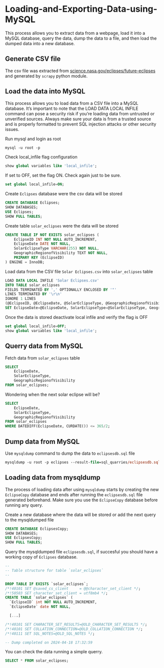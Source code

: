 # Loading-and-Exporting-Data-using-MySQL
This process allows you to extract data from a webpage, load it into a MySQL database, query the data, dump the data to a file, and then load the dumped data into a new database.

## Generate CSV file
The csv file was extracted from [science.nasa.gov/eclipses/future-eclipses](https://science.nasa.gov/eclipses/future-eclipses) and generated by `scrapy` python module.

## Load the data into MySQL
This process allows you to load data from a CSV file into a MySQL database. It’s important to note that the LOAD DATA LOCAL INFILE command can pose a security risk if you’re loading data from untrusted or unverified sources. Always make sure your data is from a trusted source and is properly formatted to prevent SQL injection attacks or other security issues.

Run mysql and login as root
```ps
mysql -u root -p
```
Check local_infile flag configuration

```sql
show global variables like 'local_infile';
```
If set to OFF, set the flag ON. Check again just to be sure.

```sql
set global local_infile=ON;
```

Create `Eclipses` database were the csv data will be stored

```sql
CREATE DATABASE Eclipses;
SHOW DATABASES;
USE Eclipses;
SHOW FULL TABLES;
```

Create table `solar_eclipses` were the data will be stored

```sql
CREATE TABLE IF NOT EXISTS solar_eclipses (
    EclipseID INT NOT NULL AUTO_INCREMENT,
    EclipseDate DATE NOT NULL,
    SolarEclipseType VARCHAR(255) NOT NULL,
    GeographicRegionofVisibility TEXT NOT NULL,
    PRIMARY KEY (EclipseID)
) ENGINE = InnoDB;
```
Load data from the CSV file `Solar Eclipses.csv` into `solar_eclipses` table

```sql
LOAD DATA LOCAL INFILE 'Solar Eclipses.csv' 
INTO TABLE solar_eclipses
FIELDS TERMINATED BY ',' OPTIONALLY ENCLOSED BY '"'
LINES TERMINATED BY '\r\n'
IGNORE 1 LINES
(@EclipseID, @EclipseDate, @SolarEclipseType, @GeographicRegionofVisibility) 
SET EclipseDate=@EclipseDate, SolarEclipseType=@SolarEclipseType, GeographicRegionofVisibility=@GeographicRegionofVisibility;
```
Once the data is stored deactivate local infile and verify the flag is OFF

```sql
set global local_infile=OFF;
show global variables like 'local_infile';
```

## Querry data from MySQL

Fetch data from `solar_eclipses` table

```sql
SELECT 
    EclipseDate,
    SolarEclipseType,
    GeographicRegionofVisibility
FROM solar_eclipses;
```

Wondering when the next solar eclipse will be?
```sql
SELECT 
    EclipseDate,
    SolarEclipseType,
    GeographicRegionofVisibility
FROM solar_eclipses
WHERE DATEDIFF(EclipseDate, CURDATE()) <= 365/2;
```

## Dump data from MySQL
Use `mysqldump` command to dump the data to `eclipsesdb.sql` file

```ps
mysqldump -u root -p eclipses --result-file=sql_quarries/eclipsesdb.sql
```

## Loading data from mysqldump
The process of loading data after using `mysqldump` starts by creating the new `EclipseCopy` database and ends after running the `eclipsesdb.sql` file generated beforehand. Make sure you use the `EclipseCopy` database before running any query.

Create a new database where the data will be stored or add the next query to the mysqldumped file
```sql
CREATE DATABASE EclipsesCopy;
SHOW DATABASES;
USE EclipsesCopy;
SHOW FULL TABLES;
```

Query the mysqldumped file `eclipsesdb.sql`, if succesful you should have a working copy of `Eclipses` database.

```sql
--
-- Table structure for table `solar_eclipses`
--

DROP TABLE IF EXISTS `solar_eclipses`;
/*!40101 SET @saved_cs_client     = @@character_set_client */;
/*!50503 SET character_set_client = utf8mb4 */;
CREATE TABLE `solar_eclipses` (
  `EclipseID` int NOT NULL AUTO_INCREMENT,
  `EclipseDate` date NOT NULL,

  [...]

/*!40101 SET CHARACTER_SET_RESULTS=@OLD_CHARACTER_SET_RESULTS */;
/*!40101 SET COLLATION_CONNECTION=@OLD_COLLATION_CONNECTION */;
/*!40111 SET SQL_NOTES=@OLD_SQL_NOTES */;

-- Dump completed on 2024-04-18 17:32:59
```

You can check the data running a simple querry.

```sql
SELECT * FROM solar_eclipses;
```